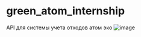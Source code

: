 # green_atom_internship
API для системы учета отходов атом эко
![image](https://github.com/user-attachments/assets/8fe8220f-d653-4659-ad11-21e333219b5a)
